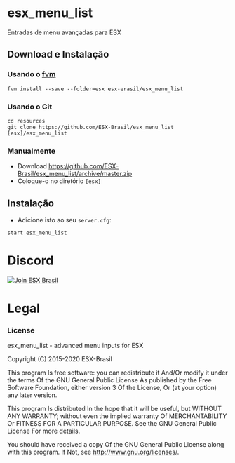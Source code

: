 # esx_menu_list
Entradas de menu avançadas para ESX

## Download e Instalação

### Usando o [fvm](https://github.com/qlaffont/fvm-installer)
```
fvm install --save --folder=esx esx-erasil/esx_menu_list
```

### Usando o Git
```
cd resources
git clone https://github.com/ESX-Brasil/esx_menu_list [esx]/esx_menu_list
```

### Manualmente
- Download https://github.com/ESX-Brasil/esx_menu_list/archive/master.zip
- Coloque-o no diretório `[esx]`

## Instalação
- Adicione isto ao seu `server.cfg`:

```
start esx_menu_list
```

# Discord

[![Join ESX Brasil](https://discordapp.com/api/guilds/693468263161659402/embed.png?style=banner2)](https://discord.gg/ZGXTsdN)

# Legal
### License
esx_menu_list - advanced menu inputs for ESX

Copyright (C) 2015-2020 ESX-Brasil

This program Is free software: you can redistribute it And/Or modify it under the terms Of the GNU General Public License As published by the Free Software Foundation, either version 3 Of the License, Or (at your option) any later version.

This program Is distributed In the hope that it will be useful, but WITHOUT ANY WARRANTY; without even the implied warranty Of MERCHANTABILITY Or FITNESS FOR A PARTICULAR PURPOSE. See the GNU General Public License For more details.

You should have received a copy Of the GNU General Public License along with this program. If Not, see http://www.gnu.org/licenses/.
